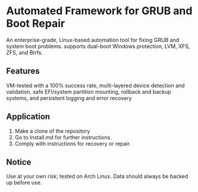 # Automated Framework for GRUB and Boot Repair

 An enterprise-grade, Linux-based automation tool for fixing GRUB and system boot problems.  supports dual-boot Windows protection, LVM, XFS, ZFS, and Btrfs.

 ## Features

 VM-tested with a 100% success rate, multi-layered device detection and validation, safe EFI/system partition mounting, rollback and backup systems, and persistent logging and error recovery

 ## Application

 1. Make a clone of the repository
 2. Go to Install.md for further instructions.
 3. Comply with instructions for recovery or repair.

 ## Notice

 Use at your own risk; tested on Arch Linux.  Data should always be backed up before use.
